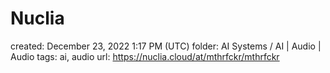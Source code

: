 # Nuclia

created: December 23, 2022 1:17 PM (UTC)
folder: AI Systems / AI | Audio | Audio
tags: ai, audio
url: https://nuclia.cloud/at/mthrfckr/mthrfckr